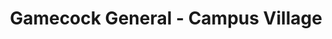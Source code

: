 ---
title: "Gamecock General - Campus Village"
url: /columbia/gamecock-general-campus-village/
shop: convenience
---